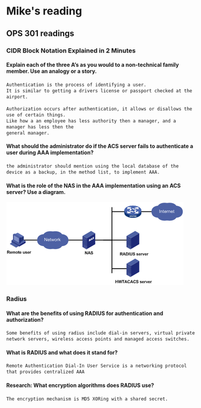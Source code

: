 # Mike's reading

## OPS 301 readings

### CIDR Block Notation Explained in 2 Minutes

#### Explain each of the three A’s as you would to a non-technical family member. Use an analogy or a story.
    Authentication is the process of identifying a user.
    It is similar to getting a drivers license or passport checked at the airport.

    Authorization occurs after authentication, it allows or disallows the use of certain things.
    Like how a an employee has less authority then a manager, and a manager has less then the
    general manager.
#### What should the administrator do if the ACS server fails to authenticate a user during AAA implementation?
    the administrator should mention using the local database of the device as a backup, in the method list, to implement AAA.

#### What is the role of the NAS in the AAA implementation using an ACS server? Use a diagram.
![NAS implementation diagram](nas.png)

### Radius

#### What are the benefits of using RADIUS for authentication and authorization?
    Some benefits of using radius include dial-in servers, virtual private 
    network servers, wireless access points and managed access switches.

#### What is RADIUS and what does it stand for?
    Remote Authentication Dial-In User Service is a networking protocol that provides centralized AAA 

#### Research: What encryption algorithms does RADIUS use?
    The encryption mechanism is MD5 XORing with a shared secret.
